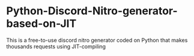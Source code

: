 # Python-Discord-Nitro-generator-based-on-JIT
This is a free-to-use discord nitro generator coded on Python that makes thousands requests using JIT-compiling

